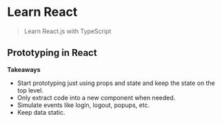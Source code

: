 # Learn React
> Learn React.js with TypeScript

## Prototyping in React

**Takeaways**

* Start prototyping just using props and state and keep the state on the top level.
* Only extract code into a new component when needed.
* Simulate events like login, logout, popups, etc.
* Keep data static.




